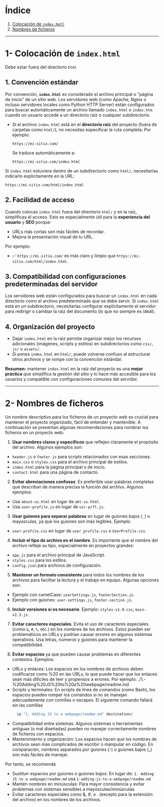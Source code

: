 # Índice

1. [Colocación de `index.hmtl`](#1--colocación-de-indexhtml)
2. [Nombres de ficheros](#2--nombres-de-ficheros)

---

# 1- Colocación de `index.html`
 
Debe estar fuera del directorio `html`

## 1. **Convención estándar**
Por convención, **`index.html`** es considerado el archivo principal o "página de inicio" de un sitio web. Los servidores web (como Apache, Nginx o incluso servidores locales como Python HTTP Server) están configurados para buscar automáticamente un archivo llamado `index.html` o `index.htm` cuando un usuario accede a un directorio raíz o cualquier subdirectorio.

- Si el archivo `index.html` está en el **directorio raíz** del proyecto (fuera de carpetas como `html/`), no necesitas especificar la ruta completa. Por ejemplo:
  ```
  https://mi-sitio.com/
  ```
  Se traduce automáticamente a:
  ```
  https://mi-sitio.com/index.html
  ```

Si `index.html` estuviera dentro de un subdirectorio como `html/`, necesitarías indicarlo explícitamente en la URL:
```
https://mi-sitio.com/html/index.html
```

## 2. **Facilidad de acceso**
Cuando colocas `index.html` fuera del directorio `html/` y en la raíz, simplificas el acceso. Esto es especialmente útil para la **experiencia del usuario** y **SEO** porque:
- URLs más cortas son más fáciles de recordar.
- Mejora la presentación visual de tu URL.

Por ejemplo:
- ✅ `https://mi-sitio.com/` es más claro y limpio que `https://mi-sitio.com/html/index.html`.

## 3. **Compatibilidad con configuraciones predeterminadas del servidor**
Los servidores web están configurados para buscar un `index.html` en cada directorio como el archivo predeterminado que se debe servir. Si `index.html` está en un subdirectorio, necesitarías configurar explícitamente el servidor para redirigir o cambiar la raíz del documento (lo que no siempre es ideal).

## 4. **Organización del proyecto**
- Dejar `index.html` en la raíz permite organizar mejor los recursos adicionales (imágenes, scripts y estilos) en subdirectorios como `css/`, `js/` o `assets/`.
- Si pones `index.html` en `html/`, puede volverse confuso al estructurar otros archivos y se rompe con la convención estándar.

 **Resumen:** mantener `index.html` en la raíz del proyecto es una **mejor práctica** que simplifica la gestión del sitio y lo hace más accesible para los usuarios y compatible con configuraciones comunes del servidor.

----

# 2- Nombres de ficheros

Un nombre descriptivo para los ficheros de un proyecto web es crucial para mantener el proyecto organizado, fácil de entender y mantenible. A continuación se presentan algunas recomendaciones para nombrar los ficheros en un proyecto web:

1. **Usar nombres claros y específicos** que reflejen claramente el propósito del archivo. Algunos ejemplos son:
  - `header.js` o `footer.js` para scripts relacionados con esas secciones.
  - `main.css` o `styles.css` para el archivo principal de estilos.
  - `index.html` para la página principal o de inicio.
  - `contact.html` para una página de contacto.

2. **Evitar abreviaciones confusas**. Es preferible usar palabras completas que describan de manera precisa la función del archivo. Algunos ejemplos:
  - Usa `about-us.html` en lugar de `abt-us.html`.
  - Usa `user-profile.js` en lugar de `usr-prfl.js`.

3. **Usar guiones para separar palabras** en lugar de guiones bajos (`_`) o mayúsculas, ya que los guiones son más legibles. Ejemplo:
  - `user-profile.css` en lugar de `user_profile.css` o `UserProfile.css`.

4. **Incluir el tipo de archivo en el nombre**. Es importante que el nombre del archivo refleje su tipo, especialmente en proyectos grandes:
  - `app.js` para el archivo principal de JavaScript.
  - `styles.css` para los estilos.
  - `config.json` para archivos de configuración.

5. **Mantener un formato consistente** para todos los nombres de los archivos para facilitar la lectura y el trabajo en equipo. Algunas opciones son:
  - Ejemplo con camelCase: `userSettings.js`, `footerSection.js`.
  - Ejemplo con guiones: `user-settings.js`, `footer-section.js`.

6. **Incluir versiones si es necesario**. Ejemplo: `styles-v1.0.css`, `main-v2.3.js`.

7. **Evitar caracteres especiales**. Evita el uso de caracteres especiales (como `&`, `#`, `%`, etc.) en los nombres de los archivos. Estos pueden ser problemáticos en URLs y podrían causar errores en algunos sistemas operativos. Usa letras, números y guiones para mantener la compatibilidad.

8. **Evitar espacios** ya que pueden causar problemas en diferentes contextos. Ejemplos:
  - URLs y enlaces: Los espacios en los nombres de archivos deben codificarse como %20 en las URLs, lo que puede hacer que los enlaces sean más difíciles de leer y propensos a errores. Por ejemplo: ./1.-%20Adding%20JS%20to%20a%20webpage/readme.md
  - Scripts y terminales: En scripts de línea de comandos (como Bash), los espacios pueden romper los comandos si no se manejan adecuadamente con comillas o escapes. El siguiente comando fallará sin las comillas
    ```bash
      cp "1. Adding JS to a webpage/readme.md" destination/
    ```
  - Compatibilidad entre sistemas: Algunos sistemas o herramientas antiguas (o mal diseñadas) pueden no manejar correctamente nombres de ficheros con espacios.
  - Mantenimiento y organización: Los espacios hacen que los nombres de archivos sean más complicados de escribir o manipular en código. En comparación, nombres separados por guiones (-) o guiones bajos (_) son más fáciles de manejar.

Por tanto, se recomienda
  - Sustituir espacios por guiones o guiones bajos: En lugar de: `1. Adding JS to a webpage/readme.md` usa `1-adding-js-to-a-webpage/readme.md`
  - Mantén nombres en minúsculas: Para mayor consistencia y evitar problemas con sistemas sensibles a mayúsculas/minúsculas
  - Evitar caracteres especiales como &, #, o . (excepto para la extensión del archivo) en los nombres de los archivos.